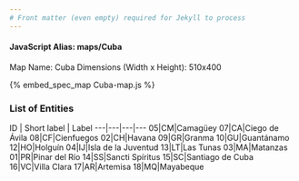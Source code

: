 ```yaml
---
# Front matter (even empty) required for Jekyll to process
---
```


#### JavaScript Alias: maps/Cuba

Map Name: Cuba
Dimensions (Width x Height): 510x400



{% embed_spec_map Cuba-map.js %}

### List of Entities

ID | Short label | Label
---|---|---|---
05|CM|Camagüey
07|CA|Ciego de Ávila
08|CF|Cienfuegos
02|CH|Havana
09|GR|Granma
10|GU|Guantánamo
12|HO|Holguín
04|IJ|Isla de la Juventud
13|LT|Las Tunas
03|MA|Matanzas
01|PR|Pinar del Río
14|SS|Sancti Spíritus
15|SC|Santiago de Cuba
16|VC|Villa Clara
17|AR|Artemisa
18|MQ|Mayabeque